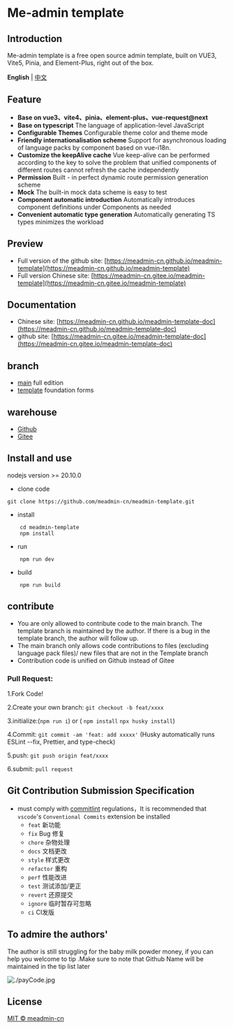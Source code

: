 # Me-admin template
## Introduction
Me-admin template is a free open source admin template, built on VUE3, Vite5, Pinia, and Element-Plus, right out of the box.

**English** | [中文](./README.md)


## Feature
 - **Base on vue3、vite4、pinia、element-plus、vue-request@next**
 - **Base on typescript** The language of application-level JavaScript
 - **Configurable Themes** Configurable theme color and theme mode
 - **Friendly internationalisation scheme** Support for asynchronous loading of language packs by component based on vue-i18n.
 - **Customize the keepAlive cache** Vue keep-alive can be performed according to the key to solve the problem that unified components of different routes cannot refresh the cache independently 
 - **Permission** Built - in perfect dynamic route permission generation scheme
 - **Mock** The built-in mock data scheme is easy to test
 - **Component automatic introduction** Automatically introduces component definitions under Components as needed
 - **Convenient automatic type generation** Automatically generating TS types minimizes the workload

## Preview
- Full version of the github site: [https://meadmin-cn.github.io/meadmin-template](https://meadmin-cn.github.io/meadmin-template)
- Full version Chinese site: [https://meadmin-cn.gitee.io/meadmin-template](https://meadmin-cn.gitee.io/meadmin-template)
  
## Documentation
- Chinese site: [https://meadmin-cn.github.io/meadmin-template-doc](https://meadmin-cn.github.io/meadmin-template-doc)
- github site: [https://meadmin-cn.gitee.io/meadmin-template-doc](https://meadmin-cn.gitee.io/meadmin-template-doc)
  
## branch
- [main](https://github.com/meadmin-cn/meadmin-template/tree/main) full edition
- [template](https://github.com/meadmin-cn/meadmin-template/tree/template) foundation forms

## warehouse
- [Github](https://github.com/meadmin-cn/meadmin-template)
- [Gitee](https://gitee.com/meadmin-cn/meadmin-template)

## Install and use

 nodejs version >= 20.10.0

- clone code
```
git clone https://github.com/meadmin-cn/meadmin-template.git
```
- install
```
    cd meadmin-template
    npm install
```
- run
```
    npm run dev
```
- build
```
    npm run build
```

## contribute

- You are only allowed to contribute code to the main branch. The template branch is maintained by the author. If there is a bug in the template branch, the author will follow up. 
- The main branch only allows code contributions to files (excluding language pack files)/ new files that are not in the Template branch 
- Contribution code is unified on Github instead of Gitee 
### Pull Request:
1.Fork Code!

2.Create your own branch: `git checkout -b feat/xxxx`

3.initialize:(`npm run i`) or ( `npm install` `npx husky install`)

4.Commit: `git commit -am 'feat: add xxxxx'` (Husky automatically runs ESLint --fix, Prettier, and type-check)

5.push: `git push origin feat/xxxx`

6.submit: `pull request`

## Git Contribution Submission Specification
- must comply with [commitlint](https://commitlint.js.org/#/concepts-commit-conventions) regulations，It is recommended that `vscode`'s `Conventional Commits` extension be installed
  - `feat`  新功能
  - `fix`  Bug 修复
  - `chore` 杂物处理
  - `docs` 文档更改
  - `style` 样式更改
  - `refactor` 重构
  - `perf` 性能改进
  - `test` 测试添加/更正
  - `revert` 还原提交
  - `ignore` 临时暂存可忽略
  - `ci` CI发版

## To admire the authors'

The author is still struggling for the baby milk powder money, if you can help you welcome to tip .Make sure to note that Github Name will be maintained in the tip list later 

![./payCode.jpg](https://gitee.com/meadmin-cn/meadmin-template/raw/main/payCode.jpg)


## License
[MIT © meadmin-cn](./LICENSE)
